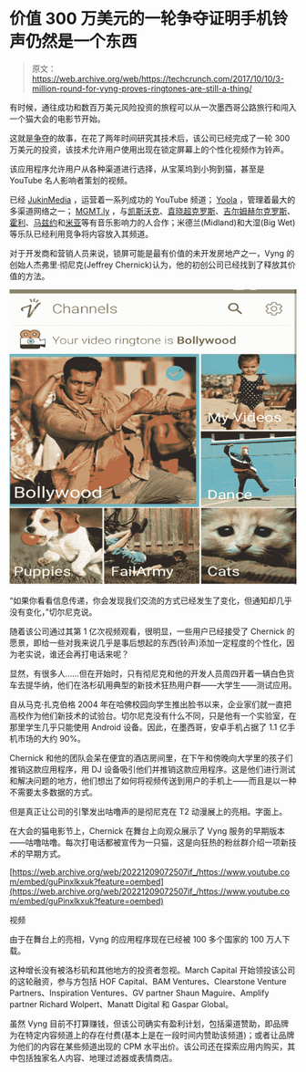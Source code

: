 # 价值 300 万美元的一轮争夺证明手机铃声仍然是一个东西 

> 原文：<https://web.archive.org/web/https://techcrunch.com/2017/10/10/3-million-round-for-vyng-proves-ringtones-are-still-a-thing/>

有时候，通往成功和数百万美元风险投资的旅程可以从一次墨西哥公路旅行和闯入一个猫大会的电影节开始。

这就是[争夺](https://web.archive.org/web/20221209072507/https://www.vyng.me/)的故事，在花了两年时间研究其技术后，该公司已经完成了一轮 300 万美元的投资，该技术允许用户使用出现在锁定屏幕上的个性化视频作为铃声。

该应用程序允许用户从各种渠道进行选择，从宝莱坞到小狗到猫，甚至是 YouTube 名人影响者策划的视频。

已经 [JukinMedia](https://web.archive.org/web/20221209072507/https://www.jukinmedia.com/) ，运营着一系列成功的 YouTube 频道； [Yoola](https://web.archive.org/web/20221209072507/https://yoola.com/) ，管理着最大的多渠道网络之一； [MGMT.ly](https://web.archive.org/web/20221209072507/http://www.mgmt.ly/MGMTly) ，与[凯斯沃克](https://web.archive.org/web/20221209072507/https://www.instagram.com/casewalker/)、[袁晓超克罗斯](https://web.archive.org/web/20221209072507/https://www.instagram.com/jaydencroes)、[吉尔姆赫尔克罗斯](https://web.archive.org/web/20221209072507/https://www.instagram.com/gilmhercroes/)、[霍利](https://web.archive.org/web/20221209072507/https://www.instagram.com/hollyh/?hl=en)、[马兹约](https://web.archive.org/web/20221209072507/https://www.instagram.com/mads.lewis/)和[米亚](https://web.archive.org/web/20221209072507/https://www.instagram.com/mia.d05/?hl=en)等有音乐影响力的人合作；米德兰(Midland)和大湿(Big Wet)等乐队已经利用竞争将内容放入其频道。

对于开发商和营销人员来说，锁屏可能是最有价值的未开发房地产之一，Vyng 的创始人杰弗里·彻尼克(Jeffrey Chernick)认为，他的初创公司已经找到了释放其价值的方法。

![](img/4314278d4b6de0321b7eabbc79683edc.png)

“如果你看看信息传递，你会发现我们交流的方式已经发生了变化，但通知却几乎没有变化，”切尔尼克说。

随着该公司通过其第 1 亿次视频观看，很明显，一些用户已经接受了 Chernick 的愿景，即给一些对我来说几乎是事后想起的东西(铃声)添加一定程度的个性化，因为老实说，谁还会再打电话来呢？

显然，有很多人……但在开始时，只有彻尼克和他的开发人员周四开着一辆白色货车去提华纳，他们在洛杉矶用典型的新技术狂热用户群——大学生——测试应用。

自从马克·扎克伯格 2004 年在哈佛校园向学生推出脸书以来，企业家们就一直把高校作为他们新技术的试验台。切尔尼克没有什么不同，只是他有一个实验室，在那里学生几乎只能使用 Android 设备。因此，在墨西哥，安卓手机占据了 1.1 亿手机市场的大约 90%。

Chernick 和他的团队会呆在便宜的酒店房间里，在下午和傍晚向大学里的孩子们推销这款应用程序，用 DJ 设备吸引他们并推销这款应用程序。这是他们进行测试和解决问题的地方，他们想出了如何将视频传送到用户的手机上——而且是以一种不需要太多数据的方式。

但是真正让公司的引擎发出咕噜声的是彻尼克在 T2 动漫展上的亮相。字面上。

在大会的猫电影节上，Chernick 在舞台上向观众展示了 Vyng 服务的早期版本——咕噜咕噜。每次打电话都被宣传为一只猫，这是向狂热的粉丝群介绍一项新技术的早期方式。

[https://web.archive.org/web/20221209072507if_/https://www.youtube.com/embed/guPinxlkxuk?feature=oembed](https://web.archive.org/web/20221209072507if_/https://www.youtube.com/embed/guPinxlkxuk?feature=oembed)

视频

由于在舞台上的亮相，Vyng 的应用程序现在已经被 100 多个国家的 100 万人下载。

这种增长没有被洛杉矶和其他地方的投资者忽视。March Capital 开始领投该公司的这轮融资，参与方包括 HOF Capital、BAM Ventures、Clearstone Venture Partners、Inspiration Ventures、GV partner Shaun Maguire、Amplify partner Richard Wolpert、Manatt Digital 和 Gaspar Global。

虽然 Vyng 目前不打算赚钱，但该公司确实有盈利计划，包括渠道赞助，即品牌为在特定内容频道上的存在付费(基本上是在一段时间内赞助该频道)；或者让品牌为他们的内容在某些频道出现的 CPM 水平出价。该公司还在探索应用内购买，其中包括独家名人内容、地理过滤器或表情商店。